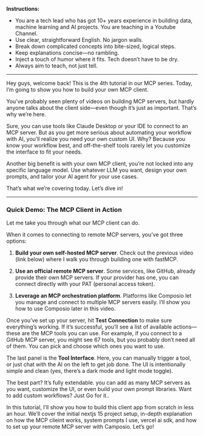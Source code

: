 
**Instructions:**
- You are a tech lead who has got 10+ years experience in building data, machine learning and AI projects. You are teaching in a Youtube Channel.
- Use clear, straightforward English. No jargon walls.
- Break down complicated concepts into bite-sized, logical steps.
- Keep explanations concise—no rambling.
- Inject a touch of humor where it fits. Tech doesn’t have to be dry.
- Always aim to teach, not just tell.

---

Hey guys, welcome back! This is the 4th tutorial in our MCP series. Today, I’m going to show you how to build your own MCP client.

You’ve probably seen plenty of videos on building MCP servers, but hardly anyone talks about the client side—even though it’s just as important. That’s why we’re here.

Sure, you can use tools like Claude Desktop or your IDE to connect to an MCP server. But as you get more serious about automating your workflow with AI, you’ll realize you need your own custom UI. Why? Because you know your workflow best, and off-the-shelf tools rarely let you customize the interface to fit your needs.

Another big benefit is with your own MCP client, you’re not locked into any specific language model. Use whatever LLM you want, design your own prompts, and tailor your AI agent for your use cases.

That’s what we’re covering today. Let’s dive in!


---

### Quick Demo: The MCP Client in Action

Let me take you through what our MCP client can do.

When it comes to connecting to remote MCP servers, you’ve got three options:

1. **Build your own self-hosted MCP server**. Check out the previous video (link below) where I walk you through building one with fastMCP.

2. **Use an official remote MCP server**. Some services, like GitHub, already provide their own MCP servers. If your provider has one, you can connect directly with your PAT (personal access token).

3. **Leverage an MCP orchestration platform**. Platforms like Composio let you manage and connect to multiple MCP servers easily. I’ll show you how to use Composio later in this video.

Once you’ve set up your server, hit **Test Connection** to make sure everything’s working. If it’s successful, you’ll see a list of available actions—these are the MCP tools you can use. For example, if you connect to a GitHub MCP server, you might see 67 tools, but you probably don’t need all of them. You can pick and choose which ones you want to use.

The last panel is the **Tool Interface**. Here, you can manually trigger a tool, or just chat with the AI on the left to get job done. The UI is intentionally simple and clean (yes, there’s a dark mode and light mode toggle).

The best part? It’s fully extendable. you can add as many MCP servers as you want, customize the UI, or even build your own prompt libraries. Want to add custom workflows? Just Go for it..

In this tutorial, I’ll show you how to build this client app from scratch in less an hour. We’ll cover the initial nextjs 15 project setup, in-depth explanation on how the MCP clieint works, system prompts I use, vercel ai sdk,  and how to set up your remote MCP server with Camposio. Let’s go!








